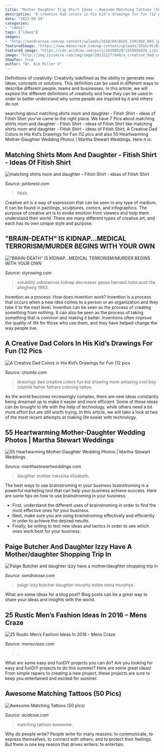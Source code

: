 ```yaml
---
title: "Mother Daughter Trip Shirt Ideas ~ Awesome Matching Tattoos (50 Pics)"
description: "A creative dad colors in his kid’s drawings for fun (12 pics"
date: "2023-08-14"
categories:
- "ideas"
tags: ["ideas"]
images:
- "http://sandrarose.com/wp-content/uploads/2018/04/BGUS_1192488_003.jpg"
featuredImage: "https://www.menscraze.com/wp-content/uploads/2016/05/Brandon-Mens-Fashion.jpg"
featured_image: "https://cdn.acidcow.com/pics/20190528/1559058939_iz2vl8tv0y.jpg"
image: "http://img.izismile.com/img/img6/20131127/640/a_creative_dad_colors_in_his_kids_drawings_for_fun_640_04.jpg"
ShowToc: true
author: "Dr. Kim Miller V"
---
```



Definitions of creativity:
Creativity isdefined as the ability to generate new ideas, concepts or solutions. This definition can be used in different ways to describe different people, teams and businesses. In this article, we will explore the different definitions of creativity and how they can be used in order to better understand why some people are inspired by it and others do not.

	

		
searching about matching shirts mom and daughter - Fitish Shirt - ideas of Fitish Shirt you've came to the right place. We have 7 Pics about matching shirts mom and daughter - Fitish Shirt - ideas of Fitish Shirt like matching shirts mom and daughter - Fitish Shirt - ideas of Fitish Shirt, A Creative Dad Colors in His Kid’s Drawings for Fun (12 pics and also 55 Heartwarming Mother-Daughter Wedding Photos | Martha Stewart Weddings. Here it is:
		
    
## Matching Shirts Mom And Daughter - Fitish Shirt - Ideas Of Fitish Shirt

<img loading=lazy src="https://i.pinimg.com/736x/07/5a/70/075a705a400158f1f76a9c31187c474f.jpg" onerror="this.onerror=null;this.src='https://tse1.mm.bing.net/th?id=OIP.ilMGVbesNh8Y6i02jzsZtgHaHa&amp;pid=15.1';" alt="matching shirts mom and daughter - Fitish Shirt - ideas of Fitish Shirt">

_Source: pinterest.com_

>fitish. 

	

Creative art is a way of expression that can be seen in any type of medium. It can be found in paintings, sculptures, comics, and infographics. The purpose of creative art is to evoke emotion from viewers and help them understand their world. There are many different types of creative art, and each has its own unique style and purpose.

    
## &quot;BRAIN-DEATH&quot; IS KIDNAP...MEDICAL TERRORISM/MURDER BEGINS WITH YOUR OWN

<img loading=lazy src="http://styrowing.com/images/coffeesmface.jpg" onerror="this.onerror=null;this.src='https://tse2.mm.bing.net/th?id=OIP.TVN1p-BTYk2RIpDa6ntgYgHaJ8&amp;pid=15.1';" alt="&quot;BRAIN-DEATH&quot; IS KIDNAP...MEDICAL TERRORISM/MURDER BEGINS WITH YOUR OWN">

_Source: styrowing.com_

>solubility substances kidnap decreases gases harvard holocaust rita allegheny 1963. 

	

Invention as a process: How does invention work?
Invention is a process that occurs when a new idea comes to a person or an organization and they take it to the next level. Invention can be seen as the process of creating something from nothing. It can also be seen as the process of taking something that is common and making it better. Inventions often improve the quality of life for those who use them, and they have helped change the way people live.

    
## A Creative Dad Colors In His Kid’s Drawings For Fun (12 Pics

<img loading=lazy src="http://img.izismile.com/img/img6/20131127/640/a_creative_dad_colors_in_his_kids_drawings_for_fun_640_04.jpg" onerror="this.onerror=null;this.src='https://tse1.mm.bing.net/th?id=OIP.3w7p0w9aMjJj0glWWxW33wHaEq&amp;pid=15.1';" alt="A Creative Dad Colors in His Kid’s Drawings for Fun (12 pics">

_Source: izismile.com_

>drawings dad creative colors fun kid drawing mom amazing cool boy izismile father fathers coloring tattoo. 

	

As the world becomes increasingly complex, there are new ideas constantly being dreamed up to make it easier and more efficient. Some of these ideas can be brought to life with the help of technology, while others need a bit more effort but are still worth trying. In this article, we will take a look at two of the most recent attempts at making life easier with technology.

    
## 55 Heartwarming Mother-Daughter Wedding Photos | Martha Stewart Weddings

<img loading=lazy src="http://assets.marthastewartweddings.com/styles/wmax-1500/d49/mother-daughter-moments-elizabeth-messina-03-0517/mother-daughter-moments-elizabeth-messina-03-0517_horiz.jpg?itok=V44Tvofb" onerror="this.onerror=null;this.src='https://tse3.mm.bing.net/th?id=OIP.pHwVfRrE1LwqGmTIBdo4pAHaEK&amp;pid=15.1';" alt="55 Heartwarming Mother-Daughter Wedding Photos | Martha Stewart Weddings">

_Source: marthastewartweddings.com_

>daughter mother messina elizabeth. 

	

The best ways to use brainstroming in your business
brainstroming is a powerful marketing tool that can help your business achieve success. Here are some tips on how to use brainstroming in your business: 
- First, understand the different uses of brainstroming in order to find the most effective ones for your business. 
- Next, make sure you are using brainstroming effectively and efficiently in order to achieve the desired results. 
- Finally, be willing to test new ideas and tactics in order to see which ones work best for your business.

    
## Paige Butcher And Daughter Izzy Have A Mother/daughter Shopping Trip In

<img loading=lazy src="http://sandrarose.com/wp-content/uploads/2018/04/BGUS_1192488_003.jpg" onerror="this.onerror=null;this.src='https://tse4.mm.bing.net/th?id=OIP.Dh2JSQLKdVsik9uyMeWpUQHaLH&amp;pid=15.1';" alt="Paige Butcher and daughter Izzy have a mother/daughter shopping trip in">

_Source: sandrarose.com_

>paige izzy butcher daughter murphy eddie oona murphys. 

	

What are some ideas for a blog post?
Blog posts can be a great way to share your ideas and insights with the world.

    
## 25 Rustic Men’s Fashion Ideas In 2016 – Mens Craze

<img loading=lazy src="https://www.menscraze.com/wp-content/uploads/2016/05/Brandon-Mens-Fashion.jpg" onerror="this.onerror=null;this.src='https://tse1.mm.bing.net/th?id=OIP.xpLdBWW0DIgzu4VwNpyXjwHaLH&amp;pid=15.1';" alt="25 Rustic Men’s Fashion Ideas In 2016 – Mens Craze">

_Source: menscraze.com_

>. 

	

What are some easy and funDIY projects you can do?
Are you looking for easy and funDIY projects to do this summer? Here are some great ideas! From simple repairs to creating a new project, these projects are sure to keep you entertained and excited for summer.

    
## Awesome Matching Tattoos (50 Pics)

<img loading=lazy src="https://cdn.acidcow.com/pics/20190528/1559058939_iz2vl8tv0y.jpg" onerror="this.onerror=null;this.src='https://tse4.mm.bing.net/th?id=OIP.zkKMot3mXCdBrejS29HjRwHaJQ&amp;pid=15.1';" alt="Awesome Matching Tattoos (50 pics)">

_Source: acidcow.com_

>matching tattoos awesome. 

	

Why do people write?
People write for many reasons: to communicate, to express themselves, to connect with others, and to protect their feelings. But there is one key reason that drives writers: to entertain.


